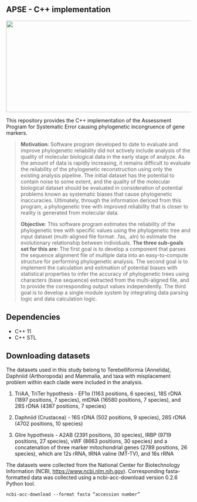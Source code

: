 ## APSE - C++ implementation
<img src="https://user-images.githubusercontent.com/37526521/154415881-271124f1-f514-4815-a5df-dccb5faffcba.png" width=530 height=250>

This repository provides the C++ implementation of the Assessment Program for Systematic Error causing phylogenetic incongruence of gene markers.
>**Motivation**: Software program developed to date to evaluate and improve phylogenetic reliability did not actively include analysis of the quality of molecular biological data in the early stage of analyze. As the amount of data is rapidly increasing, it remains difficult to evaluate the reliability of the phylogenetic reconstruction using only the existing analysis pipeline. The initial dataset has the potential to contain noise to some extent, and the quality of the molecular biological dataset should be evaluated in consideration of potential problems known as systematic biases that cause phylogenetic inaccuracies. Ultimately, through the information dericed from this program, a phylogenetic tree with improved reliability that is closer to reality is generated from molecular data.
>
>**Objective**: This software program estimates the reliability of the phylogenetic tree with specific values using the phylogenetic tree and input dataset (multi-aligned file format: .fas, .aln) to estimate the evolutionary relationship between individuals. **The three sub-goals set for this are**: The first goal is to develop a component that parses the sequence alignment file of multiple data into an easy-to-compute structure for performing phylogenetic analysis. The second goal is to implement the calculation and estimation of potential biases with statistical properties to infer the accuracy of phylogenetic trees using characters (base sequence) extracted from the multi-aligned file, and to provide the corresponding output values independently. The third goal is to develop a single module system by integrating data parsing logic and data calculation logic.

## Dependencies
+ C++ 11
+ C++ STL

## Downloading datasets
The datasets used in this study belong to Terebelliformia (Annelida), Daphniid (Arthoropoda) and Mammalia, and taxa with misplacement problem within each clade were included in the analysis.

1. TriAA, TriTer hypothesis - EF1α (1163 positions, 6 species), 18S rDNA (1897 positions, 7 species), mtDNA (16580 positions, 7 species), and 28S rDNA (4387 positions, 7 species)

2. Daphniid (Crustacea) - 16S rDNA (502 positions, 9 species), 28S rDNA (4702 positions, 10 species)

3. Glire hypothesis - A2AB (2391 positions, 30 species), IRBP (9719 positions, 27 species), vWF (8663 positions, 30 species) and a concatenation of three marker mitochondrial genes (2789 positions, 26 species), which are 12s rRNA, tRNA valine (MT-TV), and 16s rRNA

The datasets were collected from the National Center for Biotechnology Information (NCBI, https://www.ncbi.nlm.nih.gov). Corresponding fasta-formatted data was collected using a ncbi-acc-download version 0.2.6 Python tool.
<pre><code>ncbi-acc-download --format fasta “accession number”</code></pre>


